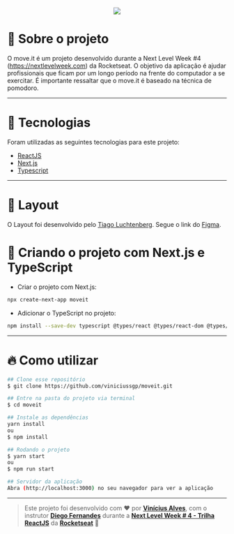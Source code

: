 <h1 align="center"><img src="https://user-images.githubusercontent.com/60162736/108780878-d022c700-7547-11eb-9288-63242915c9ad.png"></h1>

# :book: Sobre o projeto

O move.it é um projeto desenvolvido durante a Next Level Week #4 (https://nextlevelweek.com) da 
Rocketseat. O objetivo da aplicação é ajudar profissionais que ficam por um longo período na frente
do computador a se exercitar. É importante ressaltar que o move.it é baseado na técnica de pomodoro.

---

# :rocket: Tecnologias
Foram utilizadas as seguintes tecnologias para este projeto:
- [ReactJS](https://pt-br.reactjs.org)
- [Next.js](https://nextjs.org)
- [Typescript](https://www.typescriptlang.org)

---

# :art: Layout
O Layout foi desenvolvido pelo [Tiago Luchtenberg](https://www.instagram.com/tiagoluchtenberg/). Segue
o link do [Figma](https://www.figma.com/file/ge20pu3ofMOKoliUyKx1Nl/Move.it-1.0/duplicate).

# :wrench: Criando o projeto com Next.js e TypeScript

- Criar o projeto com Next.js:

```bash
npx create-next-app moveit
```

- Adicionar o TypeScript no projeto:

```bash
npm install --save-dev typescript @types/react @types/react-dom @types/node
```

---

# :fire: Como utilizar

```bash
## Clone esse repositório
$ git clone https://github.com/viniciussgp/moveit.git

## Entre na pasta do projeto via terminal
$ cd moveit

## Instale as dependências
yarn install
ou
$ npm install

## Rodando o projeto
$ yarn start
ou
$ npm run start

## Servidor da aplicação
Abra (http://localhost:3000) no seu navegador para ver a aplicação
```
---

>Este projeto foi desenvolvido com ❤️ por **[Vinícius Alves](https://github.com/viniciussgp/)**, com o instrutor **[Diego Fernandes](https://www.linkedin.com/in/diego-schell-fernandes/)** durante a **[Next Level Week # 4 - Trilha ReactJS](https://nextlevelweek.com/)** da **[Rocketseat](https://rocketseat.com.br)** 💜<br> 